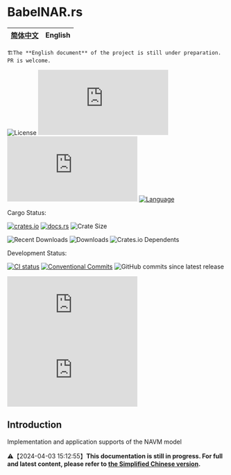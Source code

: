 # BabelNAR.rs

|[简体中文](README.md) | **English**|
|:-:|:-:|

    🏗️The **English document** of the project is still under preparation. PR is welcome.

![License](https://img.shields.io/crates/l/babel_nar?style=for-the-badge&color=ff7043)
![Code Size](https://img.shields.io/github/languages/code-size/ARCJ137442/BabelNAR.rs?style=for-the-badge&color=ff7043)
![Lines of Code](https://www.aschey.tech/tokei/github.com/ARCJ137442/BabelNAR.rs?style=for-the-badge&color=ff7043)
[![Language](https://img.shields.io/badge/language-Rust-orange?style=for-the-badge&color=ff7043)](https://www.rust-lang.org)

<!-- Towards Users -->

Cargo Status:

[![crates.io](https://img.shields.io/crates/v/babel_nar?style=for-the-badge)](https://crates.io/crates/babel_nar)
[![docs.rs](https://img.shields.io/docsrs/babel_nar?style=for-the-badge)](https://docs.rs/babel_nar)
![Crate Size](https://img.shields.io/crates/size/babel_nar?style=for-the-badge)

![Recent Downloads](https://img.shields.io/crates/dr/babel_nar?style=for-the-badge)
![Downloads](https://img.shields.io/crates/d/babel_nar?style=for-the-badge)
![Crates.io Dependents](https://img.shields.io/crates/dependents/babel_nar?style=for-the-badge)

<!-- Towards Developers -->

Development Status:

[![CI status](https://img.shields.io/github/actions/workflow/status/ARCJ137442/BabelNAR.rs/ci.yml?style=for-the-badge)](https://github.com/ARCJ137442/BabelNAR.rs/actions/workflows/ci.yml)
[![Conventional Commits](https://img.shields.io/badge/Conventional%20Commits-2.0.0-%23FE5196?style=for-the-badge)](https://conventionalcommits.org)
![GitHub commits since latest release](https://img.shields.io/github/commits-since/ARCJ137442/BabelNAR.rs/latest?style=for-the-badge)

![Created At](https://img.shields.io/github/created-at/ARCJ137442/BabelNAR.rs?style=for-the-badge)
![Last Commit](https://img.shields.io/github/last-commit/ARCJ137442/BabelNAR.rs?style=for-the-badge)

## Introduction

Implementation and application supports of the NAVM model

⚠️【2024-04-03 15:12:55】**This documentation is still in progress. For full and latest content, please refer to [the Simplified Chinese version](README.zh-cn.md).**
